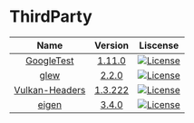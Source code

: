 ﻿# ThirdParty

|Name|Version|Liscense|
|:-:|:-:|:-:|
|[GoogleTest](https://google.github.io/googletest/)|[1.11.0](https://github.com/google/googletest/tree/release-1.11.0)|[![License](https://img.shields.io/badge/License-BSD_3--Clause-blue.svg)](https://github.com/google/googletest/blob/release-1.11.0/LICENSE)|
|[glew](https://github.com/nigels-com/glew)|[2.2.0](https://github.com/nigels-com/glew/releases/tag/glew-2.2.0)|[![License](https://img.shields.io/badge/License-BSD_3--Clause-blue.svg)](https://github.com/nigels-com/glew/blob/glew-2.2.0/LICENSE.txt)|
|[Vulkan-Headers](https://github.com/KhronosGroup/Vulkan-Headers)|[1.3.222](https://github.com/KhronosGroup/Vulkan-Headers/releases/tag/v1.3.222)|[![License](https://img.shields.io/badge/License-Apache_2.0-blue.svg)](https://github.com/KhronosGroup/Vulkan-Headers/blob/v1.3.222/LICENSE.txt)|
|[eigen](http://eigen.tuxfamily.org/index.php?title=Main_Page)|[3.4.0](https://gitlab.com/libeigen/eigen/-/tags/3.4.0)|[![License](https://img.shields.io/badge/License-MPL_2.0-brightgreen.svg)](https://gitlab.com/libeigen/eigen/-/blob/3.4.0/COPYING.MPL2)|[COPYING.README](https://gitlab.com/libeigen/eigen/-/blob/3.4.0/COPYING.README)|
